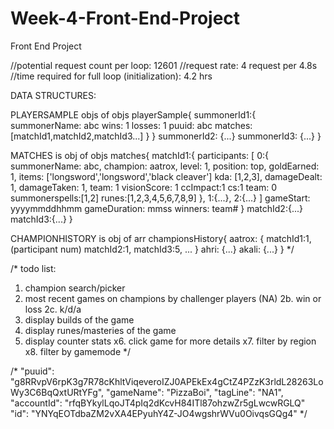 # Week-4-Front-End-Project
Front End Project


//potential request count per loop: 12601
//request rate: 4 request per 4.8s
//time required for full loop (initialization): 4.2 hrs




DATA STRUCTURES:


PLAYERSAMPLE objs of objs
playerSample{
    summonerId1:{
        summonerName: abc
        wins: 1
        losses: 1
        puuid: abc
        matches: [matchId1,matchId2,matchId3...] 
        }
    }
    summonerId2: {...}
    summonerId3: {...}
}

MATCHES is obj of objs
matches{
    matchId1:{
        participants: [
            0:{
                summonerName: abc,
                champion: aatrox,
                level: 1,
                position: top,
                goldEarned: 1,
                items: ['longsword','longsword','black cleaver']
                kda: [1,2,3],
                damageDealt: 1,
                damageTaken: 1,
                team: 1
                visionScore: 1
                ccImpact:1
                cs:1
                team: 0
                summonerspells:[1,2]
                runes:[1,2,3,4,5,6,7,8,9]
            },
            1:{...},
            2:{...}
        ]
        gameStart: yyyymmddhhmm
        gameDuration: mmss
        winners: team#
    }
    matchId2:{...}
    matchId3:{...}
}

CHAMPIONHISTORY is obj of arr
championsHistory{
    aatrox: {
        matchId1:1,(participant num)
        matchId2:1,
        matchId3:5,
        ...
        }
    ahri: {...}
    akali: {...}
}
*/





/*
todo list:
1. champion search/picker
2. most recent games on champions by challenger players (NA)
2b. win or loss
2c. k/d/a
3. display builds of the game
4. display runes/masteries of the game
5. display counter stats
x6. click game for more details
x7. filter by region
x8. filter by gamemode
*/

/*
"puuid": "g8RRvpV6rpK3g7R78cKhltViqeveroIZJ0APEkEx4gCtZ4PZzK3rldL28263LoWy3C6BqQxtURtYFg",
"gameName": "PizzaBoi",
"tagLine": "NA1",
"accountId": "rfqBYkylLqoJT4pIq2dKcvH84ITl87ohzwZr5gLwcwRGLQ"
"id": "YNYqEOTdbaZM2vXA4EPyuhY4Z-JO4wgshrWVu0OivqsGQg4"
*/